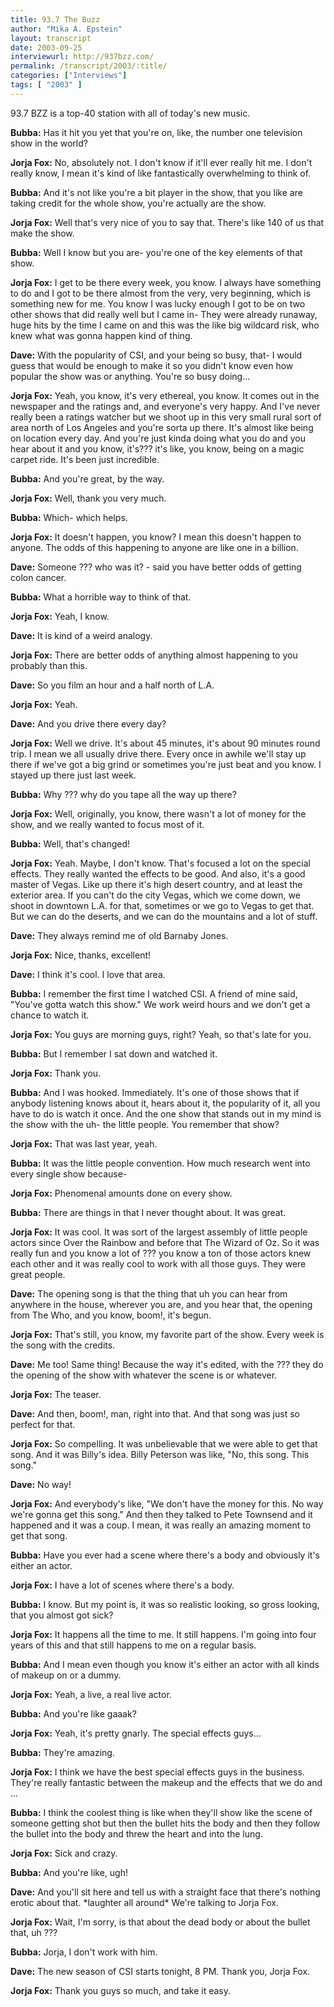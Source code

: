 ```yaml
---
title: 93.7 The Buzz
author: "Mika A. Epstein"
layout: transcript
date: 2003-09-25
interviewurl: http://937bzz.com/
permalink: /transcript/2003/:title/
categories: ["Interviews"]
tags: [ "2003" ]
---
```


93.7 BZZ is a top-40 station with all of today's new music.

**Bubba:** Has it hit you yet that you're on, like, the number one television show in the world?

**Jorja Fox:** No, absolutely not. I don't know if it'll ever really hit me. I don't really know, I mean it's kind of like fantastically overwhelming to think of.

**Bubba:** And it's not like you're a bit player in the show, that you like are taking credit for the whole show, you're actually are the show.

**Jorja Fox:** Well that's very nice of you to say that. There's like 140 of us that make the show.

**Bubba:** Well I know but you are- you're one of the key elements of that show.

**Jorja Fox:** I get to be there every week, you know. I always have something to do and I got to be there almost from the very, very beginning, which is something new for me. You know I was lucky enough I got to be on two other shows that did really well but I came in- They were already runaway, huge hits by the time I came on and this was the like big wildcard risk, who knew what was gonna happen kind of thing.

**Dave:** With the popularity of CSI, and your being so busy, that- I would guess that would be enough to make it so you didn't know even how popular the show was or anything. You're so busy doing...

**Jorja Fox:** Yeah, you know, it's very ethereal, you know. It comes out in the newspaper and the ratings and, and everyone's very happy. And I've never really been a ratings watcher but we shoot up in this very small rural sort of area north of Los Angeles and you're sorta up there. It's almost like being on location every day. And you're just kinda doing what you do and you hear about it and you know, it's??? it's like, you know, being on a magic carpet ride. It's been just incredible.

**Bubba:** And you're great, by the way.

**Jorja Fox:** Well, thank you very much.

**Bubba:** Which- which helps.

**Jorja Fox:** It doesn't happen, you know? I mean this doesn't happen to anyone. The odds of this happening to anyone are like one in a billion.

**Dave:** Someone ??? who was it? - said you have better odds of getting colon cancer.

**Bubba:** What a horrible way to think of that.

**Jorja Fox:** Yeah, I know.

**Dave:** It is kind of a weird analogy.

**Jorja Fox:** There are better odds of anything almost happening to you probably than this.

**Dave:** So you film an hour and a half north of L.A.

**Jorja Fox:** Yeah.

**Dave:** And you drive there every day?

**Jorja Fox:** Well we drive. It's about 45 minutes, it's about 90 minutes round trip. I mean we all usually drive there. Every once in awhile we'll stay up there if we've got a big grind or sometimes you're just beat and you know. I stayed up there just last week.

**Bubba:** Why ??? why do you tape all the way up there?

**Jorja Fox:** Well, originally, you know, there wasn't a lot of money for the show, and we really wanted to focus most of it.

**Bubba:** Well, that's changed!

**Jorja Fox:** Yeah. Maybe, I don't know. That's focused a lot on the special effects. They really wanted the effects to be good. And also, it's a good master of Vegas. Like up there it's high desert country, and at least the exterior area. If you can't do the city Vegas, which we come down, we shoot in downtown L.A. for that, sometimes or we go to Vegas to get that. But we can do the deserts, and we can do the mountains and a lot of stuff.

**Dave:** They always remind me of old Barnaby Jones.

**Jorja Fox:** Nice, thanks, excellent!

**Dave:** I think it's cool. I love that area.

**Bubba:** I remember the first time I watched CSI. A friend of mine said, "You've gotta watch this show." We work weird hours and we don't get a chance to watch it.

**Jorja Fox:** You guys are morning guys, right? Yeah, so that's late for you.

**Bubba:** But I remember I sat down and watched it.

**Jorja Fox:** Thank you.

**Bubba:** And I was hooked. Immediately. It's one of those shows that if anybody listening knows about it, hears about it, the popularity of it, all you have to do is watch it once. And the one show that stands out in my mind is the show with the uh- the little people. You remember that show?

**Jorja Fox:** That was last year, yeah.

**Bubba:** It was the little people convention. How much research went into every single show because-

**Jorja Fox:** Phenomenal amounts done on every show.

**Bubba:** There are things in that I never thought about. It was great.

**Jorja Fox:** It was cool. It was sort of the largest assembly of little people actors since Over the Rainbow and before that The Wizard of Oz. So it was really fun and you know a lot of ??? you know a ton of those actors knew each other and it was really cool to work with all those guys. They were great people.

**Dave:** The opening song is that the thing that uh you can hear from anywhere in the house, wherever you are, and you hear that, the opening from The Who, and you know, boom!, it's begun.

**Jorja Fox:** That's still, you know, my favorite part of the show. Every week is the song with the credits.

**Dave:** Me too! Same thing! Because the way it's edited, with the ??? they do the opening of the show with whatever the scene is or whatever.

**Jorja Fox:** The teaser.

**Dave:** And then, boom!, man, right into that. And that song was just so perfect for that.

**Jorja Fox:** So compelling. It was unbelievable that we were able to get that song. And it was Billy's idea. Billy Peterson was like, "No, this song. This song."

**Dave:** No way!

**Jorja Fox:** And everybody's like, "We don't have the money for this. No way we're gonna get this song." And then they talked to Pete Townsend and it happened and it was a coup. I mean, it was really an amazing moment to get that song.

**Bubba:** Have you ever had a scene where there's a body and obviously it's either an actor.

**Jorja Fox:** I have a lot of scenes where there's a body.

**Bubba:** I know. But my point is, it was so realistic looking, so gross looking, that you almost got sick?

**Jorja Fox:** It happens all the time to me. It still happens. I'm going into four years of this and that still happens to me on a regular basis.

**Bubba:** And I mean even though you know it's either an actor with all kinds of makeup on or a dummy.

**Jorja Fox:** Yeah, a live, a real live actor.

**Bubba:** And you're like gaaak?

**Jorja Fox:** Yeah, it's pretty gnarly. The special effects guys...

**Bubba:** They're amazing.

**Jorja Fox:** I think we have the best special effects guys in the business. They're really fantastic between the makeup and the effects that we do and ...

**Bubba:** I think the coolest thing is like when they'll show like the scene of someone getting shot but then the bullet hits the body and then they follow the bullet into the body and threw the heart and into the lung.

**Jorja Fox:** Sick and crazy.

**Bubba:** And you're like, ugh!

**Dave:** And you'll sit here and tell us with a straight face that there's nothing erotic about that. \*laughter all around\* We're talking to Jorja Fox.

**Jorja Fox:** Wait, I'm sorry, is that about the dead body or about the bullet that, uh ???

**Bubba:** Jorja, I don't work with him.

**Dave:** The new season of CSI starts tonight, 8 PM. Thank you, Jorja Fox.

**Jorja Fox:** Thank you guys so much, and take it easy.
